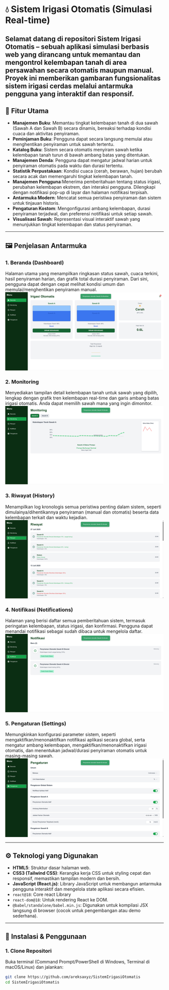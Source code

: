 # 💧 Sistem Irigasi Otomatis (Simulasi Real-time)

Selamat datang di repositori Sistem Irigasi Otomatis – sebuah aplikasi simulasi berbasis web yang dirancang untuk memantau dan mengontrol kelembapan tanah di area persawahan secara otomatis maupun manual. Proyek ini memberikan gambaran fungsionalitas sistem irigasi cerdas melalui antarmuka pengguna yang interaktif dan responsif.
---

## 🎯 Fitur Utama

- **Manajemen Buku**:  Memantau tingkat kelembapan tanah di dua sawah (Sawah A dan Sawah B) secara dinamis, bereaksi terhadap kondisi cuaca dan aktivitas penyiraman.
- **Peminjaman Buku**: Pengguna dapat secara langsung memulai atau menghentikan penyiraman untuk sawah tertentu.
- **Katalog Buku**: Sistem secara otomatis menyiram sawah ketika kelembapan tanah turun di bawah ambang batas yang ditentukan.
- **Manajemen Denda**: Pengguna dapat mengatur jadwal harian untuk penyiraman otomatis pada waktu dan durasi tertentu.
- **Statistik Perpustakaan**: Kondisi cuaca (cerah, berawan, hujan) berubah secara acak dan memengaruhi tingkat kelembapan tanah.
- **Manajemen Pengguna**:Menerima pemberitahuan tentang status irigasi, perubahan kelembapan ekstrem, dan interaksi pengguna. Dilengkapi dengan notifikasi pop-up di layar dan halaman notifikasi terpisah.
- **Antarmuka Modern**:  Mencatat semua peristiwa penyiraman dan sistem untuk tinjauan historis.
- **Pengaturan Kostom**:  Mengonfigurasi ambang kelembapan, durasi penyiraman terjadwal, dan preferensi notifikasi untuk setiap sawah.
- **Visualisasi Sawah**:  Representasi visual interaktif sawah yang menunjukkan tingkat kelembapan dan status penyiraman.

---

## 🖼️ Penjelasan Antarmuka

### 1. Beranda (Dashboard)
Halaman utama yang menampilkan ringkasan status sawah, cuaca terkini, hasil penyiraman harian, dan grafik total durasi penyiraman. Dari sini, pengguna dapat dengan cepat melihat kondisi umum dan memulai/menghentikan penyiraman manual.
![beranda](tampilan/Beranda.png)

### 2. Monitoring
Menyediakan tampilan detail kelembapan tanah untuk sawah yang dipilih, lengkap dengan grafik tren kelembapan real-time dan garis ambang batas irigasi otomatis. Anda dapat memilih sawah mana yang ingin dimonitor.
![Monitoring](tampilan/Monitoring.png)

### 3. Riwayat (History)
Menampilkan log kronologis semua peristiwa penting dalam sistem, seperti dimulainya/dihentikannya penyiraman (manual dan otomatis) beserta data kelembapan terkait dan waktu kejadian.
![Riwayat](tampilan/Riwayat.png)

### 4. Notifikasi (Notifications)
Halaman yang berisi daftar semua pemberitahuan sistem, termasuk peringatan kelembapan, status irigasi, dan konfirmasi. Pengguna dapat menandai notifikasi sebagai sudah dibaca untuk mengelola daftar.
![Notifikasi](tampilan/Notifikasi.png)

### 5. Pengaturan (Settings)
Memungkinkan konfigurasi parameter sistem, seperti mengaktifkan/menonaktifkan notifikasi aplikasi secara global, serta mengatur ambang kelembapan, mengaktifkan/menonaktifkan irigasi otomatis, dan menentukan jadwal/durasi penyiraman otomatis untuk masing-masing sawah.
![Pengaturan](tampilan/Pengaturan.png)


---

## ⚙️ Teknologi yang Digunakan

- **HTML5**: Struktur dasar halaman web.
- **CSS3 (Tailwind CSS)**: Kerangka kerja CSS untuk styling cepat dan responsif, memastikan tampilan modern dan bersih.
- **JavaScript (React.js)**: Library JavaScript untuk membangun antarmuka pengguna interaktif dan mengelola state aplikasi secara efisien.
- `react@18`: Core react Library
- `react-dom@18`: Untuk rendering React ke DOM.
- `@babel/standalone/babel.min.js`: Digunakan untuk kompilasi JSX langsung di browser (cocok untuk pengembangan atau demo sederhana).

---



## 🚀 Instalasi & Penggunaan

### 1. Clone Repositori

Buka terminal (Command Prompt/PowerShell di Windows, Terminal di macOS/Linux) dan jalankan:

```bash
git clone https://github.com/areksaxyz/SistemIrigasiOtomatis
cd SistemIrigasiOtomatis
```
